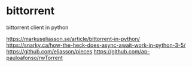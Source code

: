 # bittorrent
bittorrent client in python

https://markuseliasson.se/article/bittorrent-in-python/
https://snarky.ca/how-the-heck-does-async-await-work-in-python-3-5/
https://github.com/eliasson/pieces
https://github.com/ap-pauloafonso/rwTorrent
